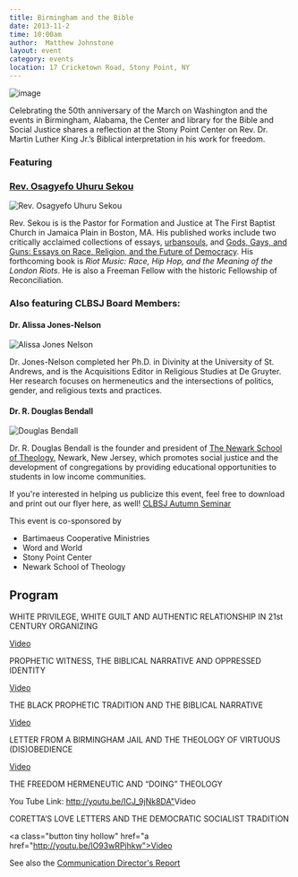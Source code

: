 ```yaml
---
title: Birmingham and the Bible
date: 2013-11-2
time: 10:00am
author:  Matthew Johnstone
layout: event
category: events
location: 17 Cricketown Road, Stony Point, NY
---
```


![image](https://lh4.googleusercontent.com/pDDHgL6Tl00P9nM-nb2DHlrwC5Jh1s7ps2EVJ__vd6WBJJR31Am8vwPFFaU4sYpnjzh6Fq9ahWNiO_PLgwJYq0GfsDrh7TnjWMAaJJxongDjC7oNE0s6ZwYr)

Celebrating the 50th anniversary of the March on Washington and the events in Birmingham, Alabama, the Center and library for the Bible and Social Justice shares a reflection at the Stony Point Center on Rev. Dr. Martin Luther King Jr.’s Biblical interpretation in his work for freedom.

### Featuring

### [Rev. Osagyefo Uhuru Sekou](http://www.facebook.com/osagyefo.sekou)

![Rev. Osagyefo Uhuru Sekou](https://lh4.googleusercontent.com/bp5rHZHJ4XDwQy62FgU_DPPy2YC30Ka7vct2YT0YexkSC_DOt9xM_yC_szKJNG-mCTOYLYkPuOkZDC8OSVtkAVmbMTea5tU-SreXV11cpAiYt3RI6RCAmJXg")

  Rev. Sekou is is the Pastor for Formation and Justice at The First Baptist Church in Jamaica Plain in Boston, MA. His published works include two critically acclaimed collections of essays, [urbansouls](http://www.amazon.com/Urbansouls-Osagyefo-Uhuru-Sekou/dp/B0006RN2IO/ref=sr_1_1?ie=UTF8&qid=1380550765&sr=8-1&keywords=urbansouls), and [Gods, Gays, and Guns: Essays on Race, Religion, and the Future of Democracy](http://www.amazon.com/Gods-Gays-Guns-Religion-Democracy/dp/0615583709/). His forthcoming book is _Riot Music: Race, Hip Hop, and the Meaning of the London Riots_. He is also a Freeman Fellow with the historic Fellowship of Reconciliation.

### Also featuring CLBSJ Board Members:

#### Dr. Alissa Jones-Nelson

![Alissa Jones Nelson](https://lh5.googleusercontent.com/GohPOczXmdzWDQeXKCDjm3YidjsCFLxHXUU5jXnaTrOihuubJ1d6Wol9N5q3x-zWE2kLUiqZYbSmNyhxmgXHP4dQvoRu_8shWuwitiu4ePFmingb2tu5sN6c)

Dr. Jones-Nelson completed her Ph.D. in Divinity at the University of St. Andrews, and is the Acquisitions Editor in Religious Studies at De Gruyter. Her research focuses on hermeneutics and the intersections of politics, gender, and religious texts and practices.

#### Dr. R. Douglas Bendall

![Douglas Bendall](https://lh4.googleusercontent.com/n4nDauF1lYteai_UaBjO_EG7CSTw535o35B5cGMaF0UUrnkcDlEYFVlZEXPMfzQNvMk6orYBsMQYgYHf7jSxUC4ieASXa3rmCMf-xy4xVZdstgsBFt0kqrI-Zw)

Dr. R. Douglas Bendall is the founder and president of <a href="http://www.newarkschooloftheology.org/">The Newark School of Theology</a>, Newark, New Jersey, which promotes social justice and the development of congregations by providing educational opportunities to students in low income communities.

If you're interested in helping us publicize this event, feel free to download and print out our flyer here, as well! [CLBSJ Autumn Seminar](/resources/flyer-CLBSJ-Autumn-Seminar-Update.pdf)

This event is co-sponsored by

*   Bartimaeus Cooperative Ministries
*   Word and World
*   Stony Point Center
*   Newark School of Theology

## Program

WHITE PRIVILEGE, WHITE GUILT AND AUTHENTIC RELATIONSHIP IN 21st CENTURY ORGANIZING

<a class="button tiny hollow" href="http://youtu.be/_NhGCRVzb2s">Video</a>

PROPHETIC WITNESS, THE BIBLICAL NARRATIVE AND OPPRESSED IDENTITY

<a class="button tiny hollow" href="http://youtu.be/o3IFhpEOV2g">Video</a>

THE BLACK PROPHETIC TRADITION AND THE BIBLICAL NARRATIVE

<a class="button tiny hollow" href="http://youtu.be/0VRqLeEBFAY">Video</a>

LETTER FROM A BIRMINGHAM JAIL AND THE THEOLOGY OF VIRTUOUS (DIS)OBEDIENCE

<a class="button tiny hollow" href="http://youtu.be/x3EuIEl9HCo">Video</a>

THE FREEDOM HERMENEUTIC AND “DOING” THEOLOGY

You Tube Link: <http://youtu.be/ICJ_9jNk8DA">Video</a>

CORETTA’S LOVE LETTERS AND THE DEMOCRATIC SOCIALIST TRADITION

<a class="button tiny hollow" href="a href="http://youtu.be/lO93wRPjhkw">Video</a>

See also the [Communication Director's Report]({{site.url}}/news/2013/11/06/birmingham-and-the-bible-at-the-stony-point-center-communications-directors-report)
